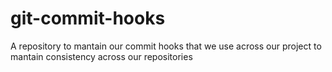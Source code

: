 git-commit-hooks
================

A repository to mantain our commit hooks that we use across our project to mantain consistency across our repositories
